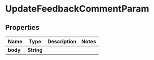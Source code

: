 

# UpdateFeedbackCommentParam


## Properties

| Name | Type | Description | Notes |
|------------ | ------------- | ------------- | -------------|
|**body** | **String** |  |  |



